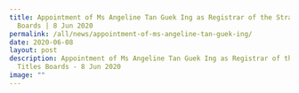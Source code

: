 ```yaml
---
title: Appointment of Ms Angeline Tan Guek Ing as Registrar of the Strata Titles
  Boards | 8 Jun 2020
permalink: /all/news/appointment-of-ms-angeline-tan-guek-ing/
date: 2020-06-08
layout: post
description: Appointment of Ms Angeline Tan Guek Ing as Registrar of the Strata
  Titles Boards - 8 Jun 2020
image: ""
---
```

